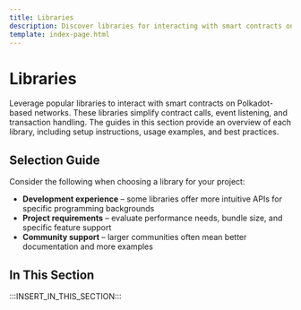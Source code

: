 ```yaml
---
title: Libraries
description: Discover libraries for interacting with smart contracts on Polkadot, including Ethers.js, Web3.js, viem, and other essential tools.
template: index-page.html
---
```


# Libraries

Leverage popular libraries to interact with smart contracts on Polkadot-based networks. These libraries simplify contract calls, event listening, and transaction handling. The guides in this section provide an overview of each library, including setup instructions, usage examples, and best practices.

## Selection Guide

Consider the following when choosing a library for your project:

- **Development experience** – some libraries offer more intuitive APIs for specific programming backgrounds
- **Project requirements** – evaluate performance needs, bundle size, and specific feature support
- **Community support** – larger communities often mean better documentation and more examples

## In This Section

:::INSERT_IN_THIS_SECTION:::